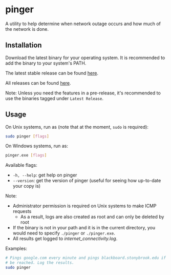 # pinger

A utility to help determine when network outage occurs and how much of the network is done.

## Installation

Download the latest binary for your operating system.  It is recommended to add the binary to your
system's PATH.

The latest stable release can be found [here](https://github.com/sbu-ces-unofficial/pinger/releases/latest).

All releases can be found [here](https://github.com/sbu-ces-unofficial/pinger/releases).

Note: Unless you need the features in a pre-release, it's recommended to use the binaries tagged
under `Latest Release`.

## Usage

On Unix systems, run as (note that at the moment, `sudo` is required):

```bash
sudo pinger [flags]
```

On Windows systems, run as:
```bash
pinger.exe [flags]
```

Available flags:

- `-h, --help`: get help on pinger
- `--version`: get the version of pinger (useful for seeing how up-to-date your copy is)

Note:
- Administrator permission is required on Unix systems to make ICMP requests
  - As a result, logs are also created as root and can only be deleted by root
- If the binary is not in your path and it is in the current directory, you would need to specify
  `./pinger` or `./pinger.exe`.
- All results get logged to _internet_connectivity.log_.

Examples:

```bash
# Pings google.com every minute and pings blackboard.stonybrook.edu if google.com cannot
# be reached. Log the results.
sudo pinger
```
